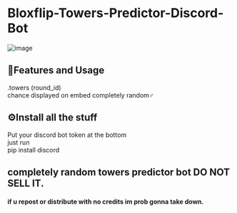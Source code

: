 # Bloxflip-Towers-Predictor-Discord-Bot

![image](https://user-images.githubusercontent.com/98252854/205468267-80fa22bb-674f-4b6e-a5e9-52683b360631.png)

## 📝Features and Usage
.towers (round_id)\
chance displayed on embed completely random♂️

## ⚙️Install all the stuff
Put your discord bot token at the bottom\
just run\
pip install discord

## completely random towers predictor bot DO NOT SELL IT.
#### if u repost or distribute with no credits im prob gonna take down.

